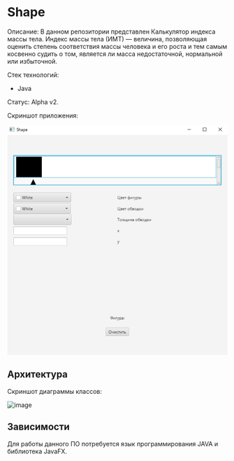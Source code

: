 # Shape
Описание: В данном репозитории представлен Калькулятор индекса массы тела. Индекс массы тела (ИМТ) — величина, позволяющая оценить степень соответствия массы человека и его роста и тем самым косвенно судить о том, является ли масса недостаточной, нормальной или избыточной.   

Стек технологий:
* Java
  
Статус: Alpha v2.

Скриншот приложения:

![image](https://github.com/ZXCpikachu/Shape/blob/main/Shape1.PNG)

## Архитектура

Скриншот диаграммы классов:

![image](https://github.com/ZXCpikachu/Bmi/assets/144129320/de016e25-4817-4b1c-8f67-7343852391f3)

## Зависимости

Для работы данного ПО потребуется язык программирования JAVA и библиотека JavaFX.
